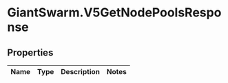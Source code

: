 # GiantSwarm.V5GetNodePoolsResponse

## Properties
Name | Type | Description | Notes
------------ | ------------- | ------------- | -------------


